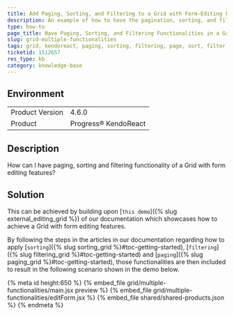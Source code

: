 ```yaml
---
title: Add Paging, Sorting, and Filtering to a Grid with Form-Editing Features
description: An example of how to have the pagination, sorting, and filtering functionalities of a KendoReact Grid with form-editing features.
type: how-to
page_title: Have Paging, Sorting, and Filtering Functionalities in a Grid with Form-Editing Features - KendoReact Grid
slug: grid-multiple-functionalities
tags: grid, kendoreact, paging, sorting, filtering, page, sort, filter, form, edit
ticketid: 1512657
res_type: kb
category: knowledge-base
---
```


## Environment

<table>
    <tbody>
	    <tr>
	    	<td>Product Version</td>
	    	<td>4.6.0</td>
	    </tr>
	    <tr>
	    	<td>Product</td>
	    	<td>Progress® KendoReact</td>
	    </tr>
    </tbody>
</table>


## Description

How can I have paging, sorting and filtering functionality of a Grid with form editing features?

## Solution

This can be achieved by building upon [`this demo`]({% slug external_editing_grid %}) of our documentation which showcases how to achieve a Grid with form editing features. 

By following the steps in the articles in our documentation regarding how to apply [`sorting`]({% slug sorting_grid %}#toc-getting-started), [`filtering`]({% slug filtering_grid %}#toc-getting-started) and [`paging`]({% slug paging_grid %}#toc-getting-started), those functionalities are then included to result in the following scenario shown in the demo below.



{% meta id height:650 %}
{% embed_file grid/multiple-functionalities/main.jsx preview %}
{% embed_file grid/multiple-functionalities/editForm.jsx %}
{% embed_file shared/shared-products.json %}
{% endmeta %}
